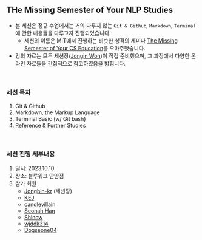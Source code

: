 ## THe Missing Semester of Your NLP Studies

- 본 세션은 정규 수업에서는 거의 다루지 않는 `Git & Github`, `Markdown`, `Terminal`에 관한 내용들을 다루고자 진행되었습니다.
  - 세션의 이름은 MIT에서 진행하는 비슷한 성격의 세미나 [The Missing Semester of Your CS Education](https://missing.csail.mit.edu/)를 오마주했습니다.
- 강의 자료는 모두 세션장([Jongin Won](https://github.com/Jongbin-kr))이 직접 준비했으며, 그 과정에서 다양한 온라인 자료들을 간접적으로 참고하였음을 밝힙니다.

<br>

### 세션 목차
1. Git & Github
2. Markdown, the Markup Language
3. Terminal Basic (w/ Git bash)
4. Reference & Further Studies

<br>

### 세션 진행 세부내용
1. 일시: 2023.10.10.
2. 장소: 블루워크 안암점
3. 참가 회원
   - [Jongbin-kr](https://github.com/Jongbin-kr) (세션장)
   - [KEJ](https://github.com/en0226)
   - [candlevillain](https://github.com/candlevillain)
   - [Seonah Han](https://github.com/linea77)
   - [Shincw](https://github.com/Shincw)
   - [wjddk314](https://github.com/wjddk314)
   - [Dogseone04](https://github.com/Dogseone04)

